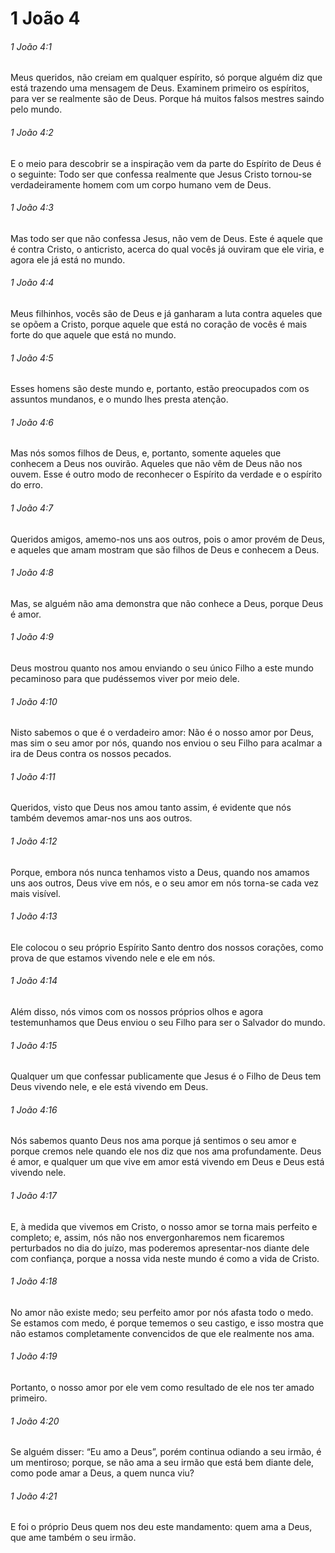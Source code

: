 # 1 João 4

###### 1 João 4:1

Meus queridos, não creiam em qualquer espírito, só porque alguém diz que está trazendo uma mensagem de Deus. Examinem primeiro os espíritos, para ver se realmente são de Deus. Porque há muitos falsos mestres saindo pelo mundo.

###### 1 João 4:2

E o meio para descobrir se a inspiração vem da parte do Espírito de Deus é o seguinte: Todo ser que confessa realmente que Jesus Cristo tornou-se verdadeiramente homem com um corpo humano vem de Deus.

###### 1 João 4:3

Mas todo ser que não confessa Jesus, não vem de Deus. Este é aquele que é contra Cristo, o anticristo, acerca do qual vocês já ouviram que ele viria, e agora ele já está no mundo.

###### 1 João 4:4

Meus filhinhos, vocês são de Deus e já ganharam a luta contra aqueles que se opõem a Cristo, porque aquele que está no coração de vocês é mais forte do que aquele que está no mundo.

###### 1 João 4:5

Esses homens são deste mundo e, portanto, estão preocupados com os assuntos mundanos, e o mundo lhes presta atenção.

###### 1 João 4:6

Mas nós somos filhos de Deus, e, portanto, somente aqueles que conhecem a Deus nos ouvirão. Aqueles que não vêm de Deus não nos ouvem. Esse é outro modo de reconhecer o Espírito da verdade e o espírito do erro.

###### 1 João 4:7

Queridos amigos, amemo-nos uns aos outros, pois o amor provém de Deus, e aqueles que amam mostram que são filhos de Deus e conhecem a Deus.

###### 1 João 4:8

Mas, se alguém não ama demonstra que não conhece a Deus, porque Deus é amor.

###### 1 João 4:9

Deus mostrou quanto nos amou enviando o seu único Filho a este mundo pecaminoso para que pudéssemos viver por meio dele.

###### 1 João 4:10

Nisto sabemos o que é o verdadeiro amor: Não é o nosso amor por Deus, mas sim o seu amor por nós, quando nos enviou o seu Filho para acalmar a ira de Deus contra os nossos pecados.

###### 1 João 4:11

Queridos, visto que Deus nos amou tanto assim, é evidente que nós também devemos amar-nos uns aos outros.

###### 1 João 4:12

Porque, embora nós nunca tenhamos visto a Deus, quando nos amamos uns aos outros, Deus vive em nós, e o seu amor em nós torna-se cada vez mais visível.

###### 1 João 4:13

Ele colocou o seu próprio Espírito Santo dentro dos nossos corações, como prova de que estamos vivendo nele e ele em nós.

###### 1 João 4:14

Além disso, nós vimos com os nossos próprios olhos e agora testemunhamos que Deus enviou o seu Filho para ser o Salvador do mundo.

###### 1 João 4:15

Qualquer um que confessar publicamente que Jesus é o Filho de Deus tem Deus vivendo nele, e ele está vivendo em Deus.

###### 1 João 4:16

Nós sabemos quanto Deus nos ama porque já sentimos o seu amor e porque cremos nele quando ele nos diz que nos ama profundamente. Deus é amor, e qualquer um que vive em amor está vivendo em Deus e Deus está vivendo nele.

###### 1 João 4:17

E, à medida que vivemos em Cristo, o nosso amor se torna mais perfeito e completo; e, assim, nós não nos envergonharemos nem ficaremos perturbados no dia do juízo, mas poderemos apresentar-nos diante dele com confiança, porque a nossa vida neste mundo é como a vida de Cristo.

###### 1 João 4:18

No amor não existe medo; seu perfeito amor por nós afasta todo o medo. Se estamos com medo, é porque tememos o seu castigo, e isso mostra que não estamos completamente convencidos de que ele realmente nos ama.

###### 1 João 4:19

Portanto, o nosso amor por ele vem como resultado de ele nos ter amado primeiro.

###### 1 João 4:20

Se alguém disser: “Eu amo a Deus”, porém continua odiando a seu irmão, é um mentiroso; porque, se não ama a seu irmão que está bem diante dele, como pode amar a Deus, a quem nunca viu?

###### 1 João 4:21

E foi o próprio Deus quem nos deu este mandamento: quem ama a Deus, que ame também o seu irmão.

